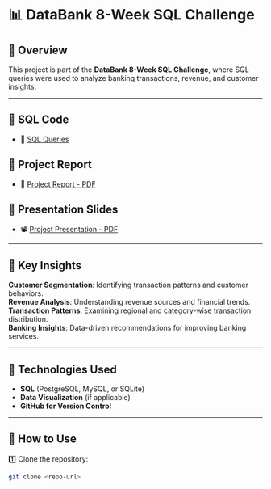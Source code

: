 # 📊 DataBank 8-Week SQL Challenge

## 📝 Overview  
This project is part of the **DataBank 8-Week SQL Challenge**, where SQL queries were used to analyze banking transactions, revenue, and customer insights.

---
## 🔹 SQL Code
- 📜 [SQL Queries](databank_queries.sql)

## 🔹 Project Report
- 📕 [Project Report - PDF](MIS_443_Project_Report_Nguyen_Thanh_Giang_2132300593.pdf)

## 🔹 Presentation Slides
- 📽️ [Project Presentation - PDF](MIS_443_Project_Present_Nguyen_Thanh_Giang_2132300593.pdf)

---

## 🔹 Key Insights  
**Customer Segmentation**: Identifying transaction patterns and customer behaviors.  
**Revenue Analysis**: Understanding revenue sources and financial trends.  
**Transaction Patterns**: Examining regional and category-wise transaction distribution.  
**Banking Insights**: Data-driven recommendations for improving banking services.  

---

## 🚀 Technologies Used  
- **SQL** (PostgreSQL, MySQL, or SQLite)  
- **Data Visualization** (if applicable)  
- **GitHub for Version Control**  

---

## 📌 How to Use  
1️⃣ Clone the repository:  
   ```bash
   git clone <repo-url>
